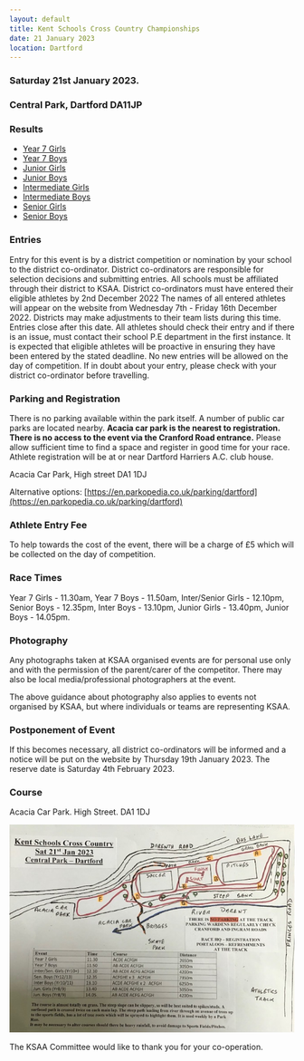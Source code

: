 ```yaml
---
layout: default
title: Kent Schools Cross Country Championships
date: 21 January 2023
location: Dartford
---
```


### Saturday 21st January 2023.

### Central Park, Dartford DA11JP

<div class="panel panel-info">
    <div class="panel-heading">
        <h3 class="panel-title">Results</h3>
    </div>
    <div class="panel-body">
        <ul>
            <li><a href="/files/events/22-23/2023-01-21-kent-schools-cross-country-champs/KSAA-Y7GirlsCrossCountryResults21012023.pdf">Year 7 Girls</a></li>
            <li><a href="/files/events/22-23/2023-01-21-kent-schools-cross-country-champs/KSAA-Y7BoysCrossCountryResults21012023.pdf">Year 7 Boys</a></li>
            <li><a href="/files/events/22-23/2023-01-21-kent-schools-cross-country-champs/KSAA-JuniorGirlsCrossCountryResults21012023RevA.pdf">Junior Girls</a></li>
            <li><a href="/files/events/22-23/2023-01-21-kent-schools-cross-country-champs/KSAA-JuniorBoysCrossCountryResults21012023RevA.pdf">Junior Boys</a></li>
            <li><a href="/files/events/22-23/2023-01-21-kent-schools-cross-country-champs/KSAA-InterGirlsCrossCountryResults21012023.pdf">Intermediate Girls</a></li>
            <li><a href="/files/events/22-23/2023-01-21-kent-schools-cross-country-champs/KSAA-InterBoysCrossCountryResults21012023.pdf">Intermediate Boys</a></li>
            <li><a href="/files/events/22-23/2023-01-21-kent-schools-cross-country-champs/KSAA-SeniorGirlsCrossCountryResults21012023RevA.pdf">Senior Girls</a></li>
            <li><a href="/files/events/22-23/2023-01-21-kent-schools-cross-country-champs/KSAA-SeniorBoysCrossCountryResults21012023.pdf">Senior Boys</a></li>
        </ul>
    </div>
</div>

### Entries

Entry for this event is by a district competition or nomination by your school to the district
co-ordinator.
District co-ordinators are responsible for selection decisions and submitting entries.
All schools must be affiliated through their district to KSAA.
District co-ordinators must have entered their eligible athletes by 2nd December 2022
The names of all entered athletes will appear on the website from Wednesday 7th - Friday 16th December 2022.
Districts may make adjustments to their team lists during this time. Entries close after this
date.
All athletes should check their entry and if there is an issue, must contact their school P.E
department in the first instance.
It is expected that eligible athletes will be proactive in ensuring they have been entered by the stated deadline.
No new entries will be allowed on the day of competition. If in doubt about your entry, please check with your district co-ordinator before travelling.

### Parking and Registration

There is no parking available within the park itself. A number of public car parks are located nearby. **Acacia car park is the nearest to registration. There is no access to the event via the Cranford Road entrance.** Please allow sufficient time to find a space and register in good time for your race. Athlete registration will be at or near Dartford Harriers A.C. club house.

Acacia Car Park, High street DA1 1DJ

Alternative options: [https://en.parkopedia.co.uk/parking/dartford](https://en.parkopedia.co.uk/parking/dartford)

### Athlete Entry Fee

To help towards the cost of the event, there will be a charge of £5 which will be collected on the day of competition.

### Race Times

Year 7 Girls - 11.30am, Year 7 Boys - 11.50am, Inter/Senior Girls - 12.10pm,
Senior Boys - 12.35pm, Inter Boys - 13.10pm, Junior Girls - 13.40pm, Junior Boys - 14.05pm.

### Photography

Any photographs taken at KSAA organised events are for personal use only and with the permission of the parent/carer of the competitor. There may also be local media/professional photographers at the event.

The above guidance about photography also applies to events not organised by KSAA, but where individuals or teams are representing KSAA.

### Postponement of Event

If this becomes necessary, all district co-ordinators will be informed and a notice will be put on the website by Thursday 19th January 2023. The reserve date is Saturday 4th February 2023.

### Course

Acacia Car Park. High Street. DA1 1DJ

<a href="/images/events/22-23/2023-01-21-kent-schools-cross-country-champs/course-map.jpg" target="_blank">
    <img src="/images/events/22-23/2023-01-21-kent-schools-cross-country-champs/course-map.jpg" style="max-width:100%;"/>
</a>

The KSAA Committee would like to thank you for your co-operation.

